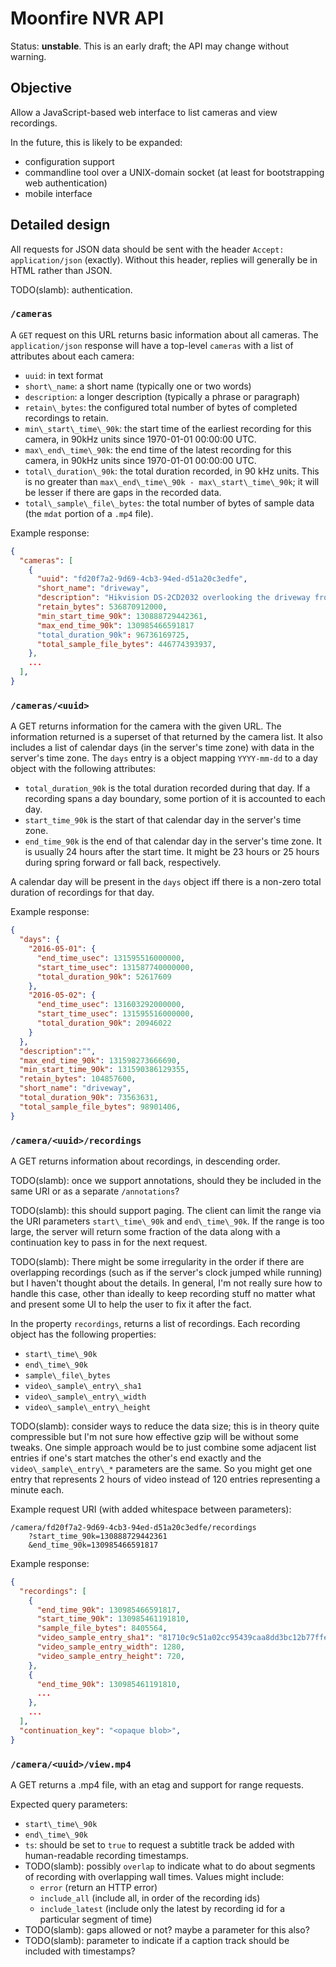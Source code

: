 # Moonfire NVR API

Status: **unstable**. This is an early draft; the API may change without
warning.

## Objective

Allow a JavaScript-based web interface to list cameras and view recordings.

In the future, this is likely to be expanded:

*   configuration support
*   commandline tool over a UNIX-domain socket
    (at least for bootstrapping web authentication)
*   mobile interface

## Detailed design

All requests for JSON data should be sent with the header `Accept:
application/json` (exactly). Without this header, replies will generally be in
HTML rather than JSON.

TODO(slamb): authentication.

### `/cameras`

A `GET` request on this URL returns basic information about all cameras. The
`application/json` response will have a top-level `cameras` with a list of
attributes about each camera:

*   `uuid`: in text format
*   `short\_name`: a short name (typically one or two words)
*   `description`: a longer description (typically a phrase or paragraph)
*   `retain\_bytes`: the configured total number of bytes of completed
    recordings to retain.
*   `min\_start\_time\_90k`: the start time of the earliest recording for this
    camera, in 90kHz units since 1970-01-01 00:00:00 UTC.
*   `max\_end\_time\_90k`: the end time of the latest recording for this
    camera, in 90kHz units since 1970-01-01 00:00:00 UTC.
*   `total\_duration\_90k`: the total duration recorded, in 90 kHz units.
    This is no greater than `max\_end\_time\_90k - max\_start\_time\_90k`; it
    will be lesser if there are gaps in the recorded data.
*   `total\_sample\_file\_bytes`: the total number of bytes of sample data (the
    `mdat` portion of a `.mp4` file).

Example response:

```json
{
  "cameras": [
    {
      "uuid": "fd20f7a2-9d69-4cb3-94ed-d51a20c3edfe",
      "short_name": "driveway",
      "description": "Hikvision DS-2CD2032 overlooking the driveway from east",
      "retain_bytes": 536870912000,
      "min_start_time_90k": 130888729442361,
      "max_end_time_90k": 130985466591817
      "total_duration_90k": 96736169725,
      "total_sample_file_bytes": 446774393937,
    },
    ...
  ],
}
```

### `/cameras/<uuid>`

A GET returns information for the camera with the given URL. The information
returned is a superset of that returned by the camera list. It also includes a
list of calendar days (in the server's time zone) with data in the server's
time zone. The `days` entry is a object mapping `YYYY-mm-dd` to a day object
with the following attributes:

*   `total_duration_90k` is the total duration recorded during that day.
    If a recording spans a day boundary, some portion of it is accounted to
    each day.
*   `start_time_90k` is the start of that calendar day in the server's time
    zone.
*   `end_time_90k` is the end of that calendar day in the server's time zone.
    It is usually 24 hours after the start time. It might be 23 hours or 25
    hours during spring forward or fall back, respectively.

A calendar day will be present in the `days` object iff there is a non-zero
total duration of recordings for that day.

Example response:

```json
{
  "days": {
    "2016-05-01": {
      "end_time_usec": 131595516000000,
      "start_time_usec": 131587740000000,
      "total_duration_90k": 52617609
    },
    "2016-05-02": {
      "end_time_usec": 131603292000000,
      "start_time_usec": 131595516000000,
      "total_duration_90k": 20946022
    }
  },
  "description":"",
  "max_end_time_90k": 131598273666690,
  "min_start_time_90k": 131590386129355,
  "retain_bytes": 104857600,
  "short_name": "driveway",
  "total_duration_90k": 73563631,
  "total_sample_file_bytes": 98901406,
}
```

### `/camera/<uuid>/recordings`

A GET returns information about recordings, in descending order.

TODO(slamb): once we support annotations, should they be included in the same
URI or as a separate `/annotations`?

TODO(slamb): this should support paging. The client can limit the range via
the URI parameters `start\_time\_90k` and `end\_time\_90k`. If the range is
too large, the server will return some fraction of the data along with a
continuation key to pass in for the next request.

TODO(slamb): There might be some irregularity in the order if there are
overlapping recordings (such as if the server's clock jumped while running)
but I haven't thought about the details. In general, I'm not really sure how
to handle this case, other than ideally to keep recording stuff no matter what
and present some UI to help the user to fix it after the
fact.

In the property `recordings`, returns a list of recordings. Each recording
object has the following properties:

*   `start\_time\_90k`
*   `end\_time\_90k`
*   `sample\_file\_bytes`
*   `video\_sample\_entry\_sha1`
*   `video\_sample\_entry\_width`
*   `video\_sample\_entry\_height`

TODO(slamb): consider ways to reduce the data size; this is in theory quite
compressible but I'm not sure how effective gzip will be without some tweaks.
One simple approach would be to just combine some adjacent list entries if
one's start matches the other's end exactly and the `video\_sample\_entry\_*`
parameters are the same. So you might get one entry that represents 2 hours of
video instead of 120 entries representing a minute each.

Example request URI (with added whitespace between parameters):

```
/camera/fd20f7a2-9d69-4cb3-94ed-d51a20c3edfe/recordings
    ?start_time_90k=130888729442361
    &end_time_90k=130985466591817
```

Example response:

```json
{
  "recordings": [
    {
      "end_time_90k": 130985466591817,
      "start_time_90k": 130985461191810,
      "sample_file_bytes": 8405564,
      "video_sample_entry_sha1": "81710c9c51a02cc95439caa8dd3bc12b77ffe767",
      "video_sample_entry_width": 1280,
      "video_sample_entry_height": 720,
    },
    {
      "end_time_90k": 130985461191810,
      ...
    },
    ...
  ],
  "continuation_key": "<opaque blob>",
}
```

### `/camera/<uuid>/view.mp4`

A GET returns a .mp4 file, with an etag and support for range requests.

Expected query parameters:

*   `start\_time\_90k`
*   `end\_time\_90k`
*   `ts`: should be set to `true` to request a subtitle track be added with
    human-readable recording timestamps.
*   TODO(slamb): possibly `overlap` to indicate what to do about segments of
    recording with overlapping wall times. Values might include:
    *   `error` (return an HTTP error)
    *   `include_all` (include all, in order of the recording ids)
    *   `include_latest` (include only the latest by recording id for a
        particular segment of time)
*   TODO(slamb): gaps allowed or not? maybe a parameter for this also?
*   TODO(slamb): parameter to indicate if a caption track should be included
    with timestamps?
